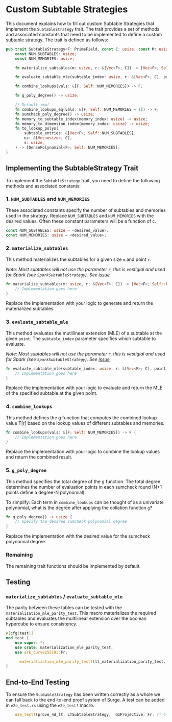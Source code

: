 # Custom Subtable Strategies

This document explains how to fill out custom Subtable Strategies that implement the `SubtableStrategy` trait. The trait provides a set of methods and associated constants that need to be implemented to define a custom subtable strategy. The trait is defined as follows:

```rust
pub trait SubtableStrategy<F: PrimeField, const C: usize, const M: usize> {
    const NUM_SUBTABLES: usize;
    const NUM_MEMORIES: usize;

    fn materialize_subtables(m: usize, r: &[Vec<F>; C]) -> [Vec<F>; Self::NUM_SUBTABLES];

    fn evaluate_subtable_mle(subtable_index: usize, r: &[Vec<F>; C], point: &Vec<F>) -> F;

    fn combine_lookups(vals: &[F; Self::NUM_MEMORIES]) -> F;

    fn g_poly_degree() -> usize;

    // Default impl
    fn combine_lookups_eq(vals: &[F; Self::NUM_MEMORIES + 1]) -> F;
    fn sumcheck_poly_degree() -> usize;
    fn memory_to_subtable_index(memory_index: usize) -> usize;
    fn memory_to_dimension_index(memory_index: usize) -> usize;
    fn to_lookup_polys(
        subtable_entries: &[Vec<F>; Self::NUM_SUBTABLES],
        nz: &[Vec<usize>; C],
        s: usize,
    ) -> [DensePolynomial<F>; Self::NUM_MEMORIES];
}
```

## Implementing the SubtableStrategy Trait

To implement the `SubtableStrategy` trait, you need to define the following methods and associated constants:

### 1. `NUM_SUBTABLES` and `NUM_MEMORIES`

These associated constants specify the number of subtables and memories used in the strategy. Replace `NUM_SUBTABLES` and `NUM_MEMORIES` with the desired values. Often these constant parameters will be a function of `C`.

```rust
const NUM_SUBTABLES: usize = <desired_value>;
const NUM_MEMORIES: usize = <desired_value>;
```

### 2. `materialize_subtables`

This method materializes the subtables for a given size `m` and point `r`.

*Note: Most subtables will not use the parameter `r`, this is vestigial and used for Spark (see `SparkSubtableStrategy`). See [issue](https://github.com/a16z/Surge/issues/4).*

```rust
fn materialize_subtables(m: usize, r: &[Vec<F>; C]) -> [Vec<F>; Self::NUM_SUBTABLES] {
    // Implementation goes here
}
```

Replace the implementation with your logic to generate and return the materialized subtables.

### 3. `evaluate_subtable_mle`

This method evaluates the mutlilinear extension (MLE) of a subtable at the given `point`. The `subtable_index` parameter specifies which subtable to evaluate.

*Note: Most subtables will not use the parameter `r`, this is vestigial and used for Spark (see `SparkSubtableStrategy`). See [issue](https://github.com/a16z/Surge/issues/4).*


```rust
fn evaluate_subtable_mle(subtable_index: usize, r: &[Vec<F>; C], point: &Vec<F>) -> F {
    // Implementation goes here
}
```

Replace the implementation with your logic to evaluate and return the MLE of the specified subtable at the given point.

### 4. `combine_lookups`
This method defines the g function that computes the combined lookup value T[r] based on the lookup values of different subtables and memories.

```rust
fn combine_lookups(vals: &[F; Self::NUM_MEMORIES]) -> F {
    // Implementation goes here
}
```

Replace the implementation with your logic to combine the lookup values and return the combined result.

### 5. `g_poly_degree`

This method specifies the total degree of the g function. The total degree determines the number of evaluation points in each sumcheck round (N+1 points define a degree-N polynomial).

To simplify: Each term in `combine_lookups` can be thought of as a univariate polynomial, what is the degree after applying the collation function `g`?

```rust
fn g_poly_degree() -> usize {
    // Specify the desired sumcheck polynomial degree
}
```

Replace the implementation with the desired value for the sumcheck polynomial degree.

### Remaining
The remaining trait functions should be implemented by default.

## Testing
### `materialize_subtables` / `evaluate_subtable_mle`
The parity between these tables can be tested with the `materialization_mle_parity_test`. This macro materializes the required subtables and evaluates the multilinear extension over the boolean hypercube to ensure consistency.

```rust
#[cfg(test)]
mod test {
    use super::*;
    use crate::materialization_mle_parity_test;
    use ark_curve25519::Fr;

      materialization_mle_parity_test!(lt_materialization_parity_test, LTSubtableStrategy, Fr, /* m= */ 16, /* NUM_SUBTABLES= */ 2);
}
```

## End-to-End Testing
To ensure the `SubtableStrategy` has been written correctly as a whole we can fall back to the end-to-end proof system of Surge. A test can be added in `e2e_test.rs` using the `e2e_test!` macro. 

```rust
    e2e_test!(prove_4d_lt, LTSubtableStrategy,  G1Projective, Fr, /* C= */ 4, /* M= */ 16, /* sparsity= */ 16);
```